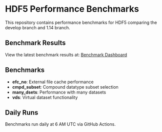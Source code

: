 # HDF5 Performance Benchmarks

This repository contains performance benchmarks for HDF5 comparing the develop branch and 1.14 branch.

## Benchmark Results

View the latest benchmark results at: [Benchmark Dashboard](https://hyoklee.github.io/hpf/benchmark-index.html)

## Benchmarks

- **efc_no**: External file cache performance
- **cmpd_subset**: Compound datatype subset selection
- **many_dsets**: Performance with many datasets
- **vds**: Virtual dataset functionality

## Daily Runs

Benchmarks run daily at 6 AM UTC via GitHub Actions.

